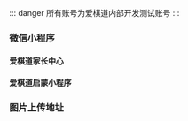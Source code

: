 ::: danger
所有账号为爱棋道内部开发测试账号
:::
### 微信小程序

#### 爱棋道家长中心
<!-- - 账号:249162590@qq.com
- 密码:xl40676070 -->

#### 爱棋道启蒙小程序
<!-- - 正式版本
    - 账号:1706874565@qq.com
    - 密码:iqidao111111
- 商用测试版本
    - 账号:1731347761@qq.com
    - 密码:iqidao123 -->

### 图片上传地址
<!-- - 阿里云oss(类cdn)服务管理
    - 网址:[http://www.net.cn/](http://www.net.cn/)
    - 账号:ywszmj678@126.com
    - 密码:1940yws815 -->